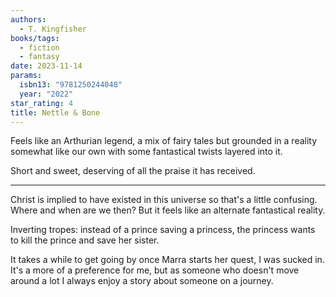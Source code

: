 ```yaml
---
authors:
  - T. Kingfisher
books/tags:
  - fiction
  - fantasy
date: 2023-11-14
params:
  isbn13: "9781250244048"
  year: "2022"
star_rating: 4
title: Nettle & Bone
---
```


Feels like an Arthurian legend, a mix of fairy tales but grounded in a reality somewhat like our own with some fantastical twists layered into it.

Short and sweet, deserving of all the praise it has received.

<!--more-->

---

Christ is implied to have existed in this universe so that's a little confusing. Where and when are we then? But it feels like an alternate fantastical reality.

Inverting tropes: instead of a prince saving a princess, the princess wants to kill the prince and save her sister.

It takes a while to get going by once Marra starts her quest, I was sucked in. It's a more of a preference for me, but as someone who doesn't move around a lot I always enjoy a story about someone on a journey.
